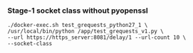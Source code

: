 ### Stage-1 socket class without pyopenssl

```shell
./docker-exec.sh test_grequests_python27_1 \
/usr/local/bin/python /app/test_grequests_v1.py \
--url https://https_server:8081/delay/1 --url-count 10 \
--socket-class
```
